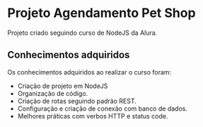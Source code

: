 # Projeto Agendamento Pet Shop
Projeto criado seguindo curso de NodeJS da Alura.

## Conhecimentos adquiridos
Os conhecimentos adquiridos ao realizar o curso foram: 
- Criação de projeto em NodeJS 
- Organização de código. 
- Criação de rotas seguindo padrão REST. 
- Configuração e criação de conexão com banco de dados.
- Melhores práticas com verbos HTTP e status code.